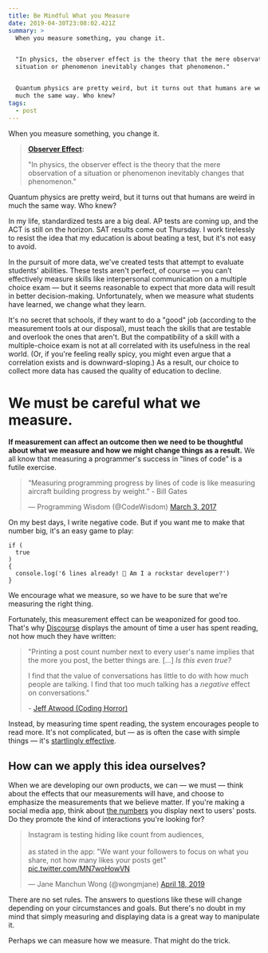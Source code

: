 ```yaml
---
title: Be Mindful What you Measure
date: 2019-04-30T23:08:02.421Z
summary: >
  When you measure something, you change it.


  "In physics, the observer effect is the theory that the mere observation of a
  situation or phenomenon inevitably changes that phenomenon."


  Quantum physics are pretty weird, but it turns out that humans are weird in
  much the same way. Who knew?
tags:
  - post
---
```

When you measure something, you change it.

> **[Observer Effect](https://en.wikipedia.org/wiki/Observer_effect_(physics)):**
> 
> "In physics, the observer effect is the theory that the mere observation of a situation or phenomenon inevitably changes that phenomenon."

Quantum physics are pretty weird, but it turns out that humans are weird in much the same way. Who knew?

In my life, standardized tests are a big deal. AP tests are coming up, and the ACT is still on the horizon.  SAT results come out Thursday. I work tirelessly to resist the idea that my education is about beating a test, but it's not easy to avoid.

In the pursuit of more data, we've created tests that attempt to evaluate students' abilities. These tests aren't perfect, of course — you can't effectively measure skills like interpersonal communication on a multiple choice exam — but it seems reasonable to expect that more data will result in better decision-making. Unfortunately, when we measure what students have learned, we change what they learn.

It's no secret that schools, if they want to do a "good" job (according to the measurement tools at our disposal), must teach the skills that are testable and overlook the ones that aren't. But the compatibility of a skill with a multiple-choice exam is not at all correlated with its usefulness in the real world. (Or, if you're feeling really spicy, you might even argue that a correlation exists and is downward-sloping.) As a result, our choice to collect more data has caused the quality of education to decline.

# We must be careful what we measure.

**If measurement can affect an outcome then we need to be thoughtful about what we measure and how we might change things as a result.** We all know that measuring a programmer's success in "lines of code" is a futile exercise.

<blockquote class="twitter-tweet" data-lang="en"><p lang="en" dir="ltr">“Measuring programming progress by lines of code is like measuring aircraft building progress by weight.” - Bill Gates</p>&mdash; Programming Wisdom (@CodeWisdom) <a href="https://twitter.com/CodeWisdom/status/837749167049031681?ref_src=twsrc%5Etfw">March 3, 2017</a></blockquote>
<script async src="https://platform.twitter.com/widgets.js" charset="utf-8"></script>

On my best days, I write negative code. But if you want me to make that number big, it's an easy game to play:
```
if (
  true
)
{
  console.log('6 lines already! 🎉 Am I a rockstar developer?')
}
```
We encourage what we measure, so we have to be sure that we're measuring the right thing.

Fortunately, this measurement effect can be weaponized for good too. That's why [Discourse](https://www.discourse.org/) displays the amount of time a user has spent reading, not how much they have written:

> "Printing a post count number next to every user's name implies that the more you post, the better things are. [...] *Is this even true?*
>
> I find that the value of conversations has little to do with how much people are talking. I find that too much talking has a *negative* effect on conversations."
>
> \- [Jeff Atwood (Coding Horror)](https://blog.codinghorror.com/because-reading-is-fundamental-2/)

Instead, by measuring time spent reading, the system encourages people to read more. It's not complicated, but — as is often the case with simple things — it's [startlingly effective](https://blog.codinghorror.com/for-a-bit-of-colored-ribbon/).

## How can we apply this idea ourselves?

When we are developing our own products, we can — we must — think about the effects that our measurements will have, and choose to emphasize the measurements that we believe matter. If you're making a social media app, think about [the numbers](https://dev.to/grv19/number-of-followers-to-be-shown-on-a-profile-pbi) you display next to users' posts. Do they promote the kind of interactions you're looking for?

<blockquote class="twitter-tweet" data-lang="en"><p lang="en" dir="ltr">Instagram is testing hiding like count from audiences,<br><br>as stated in the app: &quot;We want your followers to focus on what you share, not how many likes your posts get&quot; <a href="https://t.co/MN7woHowVN">pic.twitter.com/MN7woHowVN</a></p>&mdash; Jane Manchun Wong (@wongmjane) <a href="https://twitter.com/wongmjane/status/1118970853654290432?ref_src=twsrc%5Etfw">April 18, 2019</a></blockquote>
<script async src="https://platform.twitter.com/widgets.js" charset="utf-8"></script>

There are no set rules. The answers to questions like these will change depending on your circumstances and goals. But there's no doubt in my mind that simply measuring and displaying data is a great way to manipulate it.

Perhaps we can measure how we measure. That might do the trick.
